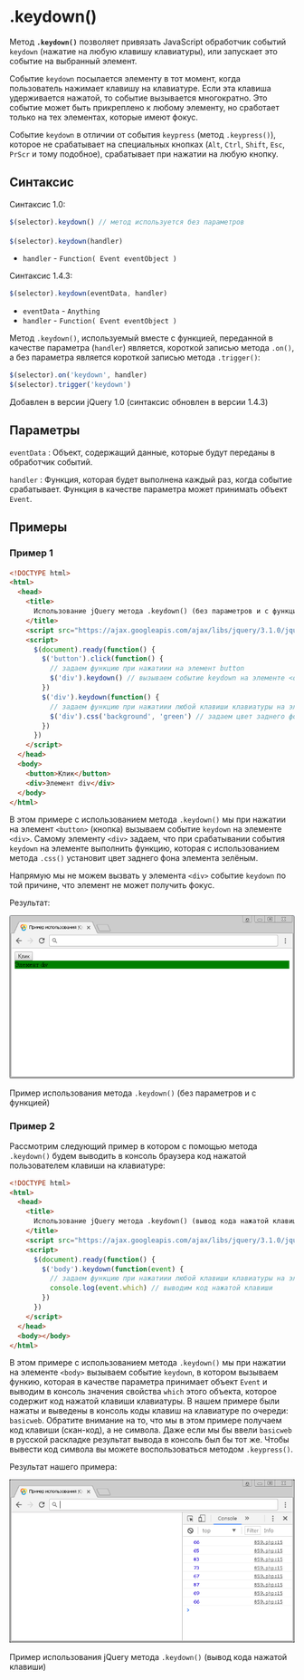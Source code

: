 # .keydown()

Метод **`.keydown()`** позволяет привязать JavaScript обработчик событий `keydown` (нажатие на любую клавишу клавиатуры), или запускает это событие на выбранный элемент.

Событие `keydown` посылается элементу в тот момент, когда пользователь нажимает клавишу на клавиатуре. Если эта клавиша удерживается нажатой, то событие вызывается многократно. Это событие может быть прикреплено к любому элементу, но сработает только на тех элементах, которые имеют фокус.

Событие `keydown` в отличии от события `keypress` (метод `.keypress()`), которое не срабатывает на специальных кнопках (`Alt`, `Ctrl`, `Shift`, `Esc`, `PrScr` и тому подобное), срабатывает при нажатии на любую кнопку.

## Синтаксис

Синтаксис 1.0:

```js
$(selector).keydown() // метод используется без параметров

$(selector).keydown(handler)
```

- `handler` - `Function( Event eventObject )`

Синтаксис 1.4.3:

```js
$(selector).keydown(eventData, handler)
```

- `eventData` - `Anything`
- `handler` - `Function( Event eventObject )`

Метод `.keydown()`, используемый вместе с функцией, переданной в качестве параметра (`handler`) является, короткой записью метода `.on()`, а без параметра является короткой записью метода `.trigger()`:

```js
$(selector).on('keydown', handler)
$(selector).trigger('keydown')
```

Добавлен в версии jQuery 1.0 (синтаксис обновлен в версии 1.4.3)

## Параметры

`eventData`
: Объект, содержащий данные, которые будут переданы в обработчик событий.

`handler`
: Функция, которая будет выполнена каждый раз, когда событие срабатывает. Функция в качестве параметра может принимать объект `Event`.

## Примеры

### Пример 1

```html
<!DOCTYPE html>
<html>
  <head>
    <title>
      Использование jQuery метода .keydown() (без параметров и с функцией)
    </title>
    <script src="https://ajax.googleapis.com/ajax/libs/jquery/3.1.0/jquery.min.js"></script>
    <script>
      $(document).ready(function() {
        $('button').click(function() {
          // задаем функцию при нажатиии на элемент button
          $('div').keydown() // вызываем событие keydown на элементе <div>
        })
        $('div').keydown(function() {
          // задаем функцию при нажатиии любой клавиши клавиатуры на элементе
          $('div').css('background', 'green') // задаем цвет заднего фона элемента
        })
      })
    </script>
  </head>
  <body>
    <button>Клик</button>
    <div>Элемент div</div>
  </body>
</html>
```

В этом примере с использованием метода `.keydown()` мы при нажатии на элемент `<button>` (кнопка) вызываем событие `keydown` на элементе `<div>`. Самому элементу `<div>` задаем, что при срабатывании события `keydown` на элементе выполнить функцию, которая с использованием метода `.css()` установит цвет заднего фона элемента зелёным.

Напрямую мы не можем вызвать у элемента `<div>` событие `keydown` по той причине, что элемент не может получить фокус.

Результат:

![Пример использования](860.png)

Пример использования метода `.keydown()` (без параметров и с функцией)

### Пример 2

Рассмотрим следующий пример в котором с помощью метода `.keydown()` будем выводить в консоль браузера код нажатой пользователем клавиши на клавиатуре:

```html
<!DOCTYPE html>
<html>
  <head>
    <title>
      Использование jQuery метода .keydown() (вывод кода нажатой клавиши)
    </title>
    <script src="https://ajax.googleapis.com/ajax/libs/jquery/3.1.0/jquery.min.js"></script>
    <script>
      $(document).ready(function() {
        $('body').keydown(function(event) {
          // задаем функцию при нажатиии любой клавиши клавиатуры на элементе
          console.log(event.which) // выводим код нажатой клавиши
        })
      })
    </script>
  </head>
  <body></body>
</html>
```

В этом примере с использованием метода `.keydown()` мы при нажатии на элементе `<body>` вызываем событие `keydown`, в котором вызываем функию, которая в качестве параметра принимает объект `Event` и выводим в консоль значения свойства `which` этого объекта, которое содержит код нажатой клавиши клавиатуры. В нашем примере были нажаты и выведены в консоль коды клавиш на клавиатуре по очереди: `basicweb`. Обратите внимание на то, что мы в этом примере получаем код клавиши (скан-код), а не символа. Даже если мы бы ввели `basicweb` в русской раскладке результат вывода в консоль был бы тот же. Чтобы вывести код символа вы можете воспользоваться методом `.keypress()`.

Результат нашего примера:

![Пример использования](859.png)

Пример использования jQuery метода `.keydown()` (вывод кода нажатой клавиши)
